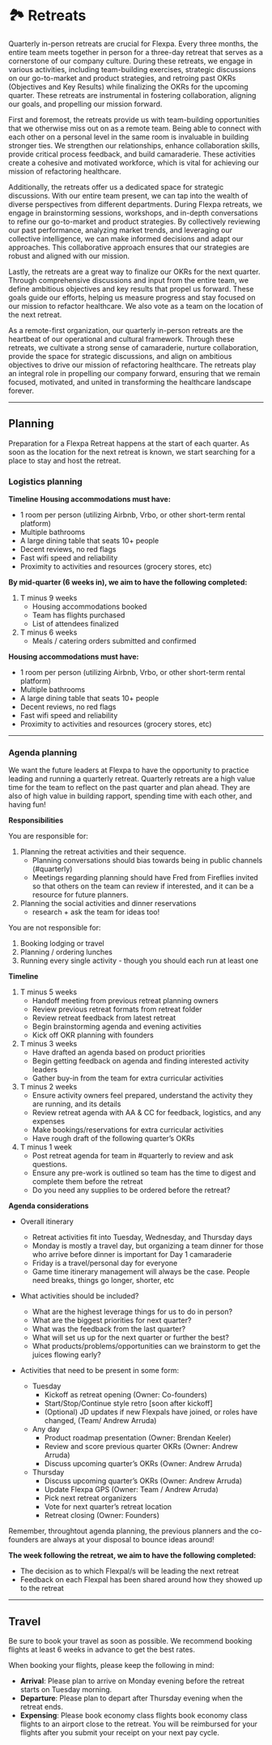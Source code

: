 # 🏞️ Retreats

Quarterly in-person retreats are crucial for Flexpa. Every three months, the entire team meets together in person for a three-day retreat that serves as a cornerstone of our company culture. During these retreats, we engage in various activities, including team-building exercises, strategic discussions on our go-to-market and product strategies, and retroing past OKRs (Objectives and Key Results) while finalizing the OKRs for the upcoming quarter. These retreats are instrumental in fostering collaboration, aligning our goals, and propelling our mission forward.


First and foremost, the retreats provide us with team-building opportunities that we otherwise miss out on as a remote team. Being able to connect with each other on a personal level in the same room is invaluable in building stronger ties. We strengthen our relationships, enhance collaboration skills, provide critical process feedback, and build camaraderie. These activities create a cohesive and motivated workforce, which is vital for achieving our mission of refactoring healthcare.

Additionally, the retreats offer us a dedicated space for strategic discussions. With our entire team present, we can tap into the wealth of diverse perspectives from different departments. During Flexpa retreats, we engage in brainstorming sessions, workshops, and in-depth conversations to refine our go-to-market and product strategies. By collectively reviewing our past performance, analyzing market trends, and leveraging our collective intelligence, we can make informed decisions and adapt our approaches. This collaborative approach ensures that our strategies are robust and aligned with our mission.

Lastly, the retreats are a great way to finalize our OKRs for the next quarter. Through comprehensive discussions and input from the entire team, we define ambitious objectives and key results that propel us forward. These goals guide our efforts, helping us measure progress and stay focused on our mission to refactor healthcare. We also vote as a team on the location of the next retreat.

As a remote-first organization, our quarterly in-person retreats are the heartbeat of our operational and cultural framework. Through these retreats, we cultivate a strong sense of camaraderie, nurture collaboration, provide the space for strategic discussions, and align on ambitious objectives to drive our mission of refactoring healthcare. The retreats play an integral role in propelling our company forward, ensuring that we remain focused, motivated, and united in transforming the healthcare landscape forever.

---

## Planning 

Preparation for a Flexpa Retreat happens at the start of each quarter. As soon as the location for the next retreat is known, we start searching for a place to stay and host the retreat. 

### Logistics planning 

**Timeline**
**Housing accommodations must have:**

* 1 room per person (utilizing Airbnb, Vrbo, or other short-term rental platform) 
* Multiple bathrooms 
* A large dining table that seats 10+ people 
* Decent reviews, no red flags 
* Fast wifi speed and reliability 
* Proximity to activities and resources (grocery stores, etc) 

**By mid-quarter (6 weeks in), we aim to have the following completed:** 

1. T minus 9 weeks
    - Housing accommodations booked
    - Team has flights purchased
    - List of attendees finalized
1. T minus 6 weeks
    - Meals / catering orders submitted and confirmed

**Housing accommodations must have:**

* 1 room per person (utilizing Airbnb, Vrbo, or other short-term rental platform) 
* Multiple bathrooms 
* A large dining table that seats 10+ people 
* Decent reviews, no red flags 
* Fast wifi speed and reliability 
* Proximity to activities and resources (grocery stores, etc) 

---

### Agenda planning
We want the future leaders at Flexpa to have the opportunity to practice leading and running a quarterly retreat. Quarterly retreats are a high value time for the team to reflect on the past quarter and plan ahead. They are also of high value in building rapport, spending time with each other, and having fun! 

**Responsibilities**

You are responsible for:

1. Planning the retreat activities and their sequence. 
   * Planning conversations should bias towards being in public channels (#quarterly) 
   * Meetings regarding planning should have Fred from Fireflies invited so that others on the team can review if interested, and it can be a resource for future planners.
2. Planning the social activities and dinner reservations
   * research + ask the team for ideas too!

You are not responsible for:

1. Booking lodging or travel
2. Planning / ordering lunches 
3. Running every single activity - though you should each run at least one

**Timeline**

1. T minus 5 weeks
    - Handoff meeting from previous retreat planning owners
    - Review previous retreat formats from retreat folder
    - Review retreat feedback from latest retreat
    - Begin brainstorming agenda and evening activities
    - Kick off OKR planning with founders
1. T minus 3 weeks
    - Have drafted an agenda based on product priorities
    - Begin getting feedback on agenda and finding interested activity leaders
    - Gather buy-in from the team for extra curricular activities
1. T minus 2 weeks
    - Ensure activity owners feel prepared, understand the activity they are running, and its details
    - Review retreat agenda with AA & CC for feedback, logistics, and any expenses 
    - Make bookings/reservations for extra curricular activities
    - Have rough draft of the following quarter’s OKRs
1. T minus 1 week
    - Post retreat agenda for team in #quarterly to review and ask questions. 
    - Ensure any pre-work is outlined so team has the time to digest and complete them before the retreat 
    - Do you need any supplies to be ordered before the retreat? 

**Agenda considerations**

* Overall itinerary
    * Retreat activities fit into Tuesday, Wednesday, and Thursday days
    * Monday is mostly a travel day, but organizing a team dinner for those who arrive before dinner is important for Day 1 camaraderie
    * Friday is a travel/personal day for everyone
    * Game time itinerary management will always be the case. People need breaks, things go longer, shorter, etc

* What activities should be included?
    * What are the highest leverage things for us to do in person?
    * What are the biggest priorities for next quarter?
    * What was the feedback from the last quarter? 
    * What will set us up for the next quarter or further the best?
    * What products/problems/opportunities can we brainstorm to get the juices flowing early?

* Activities that need to be present in some form:
    * Tuesday
       - Kickoff as retreat opening (Owner: Co-founders)
       - Start/Stop/Continue style retro [soon after kickoff]
      - (Optional) JD updates if new Flexpals have joined, or roles have changed,  (Team/ Andrew Arruda)
    * Any day
       - Product roadmap presentation (Owner: Brendan Keeler)
       - Review and score previous quarter OKRs (Owner: Andrew Arruda)
       - Discuss upcoming quarter’s OKRs (Owner: Andrew Arruda)
    * Thursday
       - Discuss upcoming quarter’s OKRs (Owner: Andrew Arruda)
       - Update Flexpa GPS (Owner: Team / Andrew Arruda)
       - Pick next retreat organizers
       - Vote for next quarter’s retreat location
       - Retreat closing (Owner: Founders)

Remember, throughtout agenda planning, the previous planners and the co-founders are always at your disposal to bounce ideas around!

**The week following the retreat, we aim to have the following completed:**
* The decision as to which Flexpal/s will be leading the next retreat
* Feedback on each Flexpal has been shared around how they showed up to the retreat

---

## Travel

Be sure to book your travel as soon as possible. We recommend booking flights at least 6 weeks in advance to get the best rates.

When booking your flights, please keep the following in mind:

* **Arrival**: Please plan to arrive on Monday evening before the retreat starts on Tuesday morning.
* **Departure**: Please plan to depart after Thursday evening when the retreat ends.
* **Expensing**: Please book economy class flights book economy class flights to an airport close to the retreat. You will be reimbursed for your flights after you submit your receipt on your next pay cycle.
